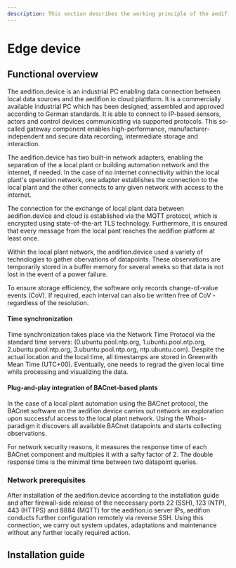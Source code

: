 ```yaml
---
description: This section describes the working principle of the aedifion.device.
---
```


# Edge device

## Functional overview

The aedifion.device is an industrial PC enabling data connection between local data sources and the aedifion.io cloud plattform. It is a commercially available industrial PC which has been designed, assembled and approved according to German standards. It is able to connect to IP-based sensors, actors and control devices communicating via supported protocols. This so-called gateway component enables high-performance, manufacturer-independent and secure data recording, intermediate storage and interaction. 

The aedifion.device has two built-in network adapters, enabling the separation of the a local plant or building automation network and the internet, if needed. In the case of no internet connectivity within the local plant's operation network, one adapter establishes the connection to the local plant and the other connects to any given network with access to the internet.

The connection for the exchange of local plant data between aedifion.device and cloud is established via the MQTT protocol, which is encrypted using state-of-the-art TLS technology. Furthermore, it is ensured that every message from the local pant reaches the aedifion platform at least once. 

Within the local plant network, the aedifion.device used a variety of technologies to gather obervations of datapoints. These observations are temporarily stored in a buffer memory for several weeks so that data is not lost in the event of a power failure. 

To ensure storage efficiency, the software only records change-of-value events \(CoV\). If required, each interval can also be written free of CoV - regardless of the resolution. 

#### Time synchronization

Time synchronization takes place via the Network Time Protocol via the standard time servers: \(0.ubuntu.pool.ntp.org, 1.ubuntu.pool.ntp.org, 2.ubuntu.pool.ntp.org, 3.ubuntu.pool.ntp.org, ntp.ubuntu.com\). Despite the actual location and the local time, all timestamps are stored in Greenwith Mean Time \(UTC+00\). Eventually, one needs to regrad the given local time whils processing and visualizing the data. 

#### Plug-and-play integration of BACnet-based plants

In the case of a local plant automation using the BACnet protocol, the BACnet software on the aedifion.device carries out network an exploration upon successful access to the local plant network. Using the Whois-paradigm it discovers all available BACnet datapoints and starts collecting observations. 

For network security reasons, it measures the response time of each BACnet component and multipies it with a safty factor of 2. The double response time is the minimal time between two datapoint queries. 

### Network prerequisites

After installation of the aedifion.device according to the installation guide and after firewall-side release of the neccessary ports 22 \(SSH\), 123 \(NTP\), 443 \(HTTPS\) and 8884 \(MQTT\) for the aedifion.io server IPs, aedifion conducts further configuration remotely via reverse SSH. Using this connection, we carry out system updates, adaptations and maintenance without any further locally required action. 

## Installation guide



